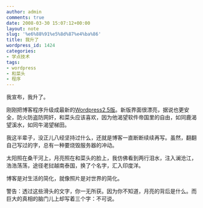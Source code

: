 ```yaml
---
author: admin
comments: true
date: 2008-03-30 15:07:12+00:00
layout: note
slug: '%e6%88%91%e5%8d%87%e4%ba%86'
title: 我升了
wordpress_id: 1424
categories:
- 学点技术
tags:
- wordpress
- 和菜头
- 程序
---
```


我宣布，我升了。

刚刚把博客程序升级成最新的[Wordpress2.5版](http://wordpress.org/download/)。新版界面很漂亮，据说也更安全，防火防盗防网奸，和菜头应该喜欢，因为他渴望软件帝国里的自由，如同鹿渴望溪水，如同牛渴望梯田。

我这半辈子，没正儿八经坚持过什么，还就是博客一直断断续续再写。虽然，翻翻自己写过的字，总有一种要烧毁服务器的冲动。

太阳照在桑干河上，月亮照在和菜头的脸上，我仿佛看到两行泪水，注入澜沧江，浩浩荡荡，途径老挝越南泰国，换了个名字，汇入印度洋。

博客是对生活的简化，就像照片是对世界的简化。

警告：透过这些滑头的文字，你一无所获。因为你不知道，月亮的背后是什么。而巨大的真相的脑门儿上却写着三个字：不可说。


